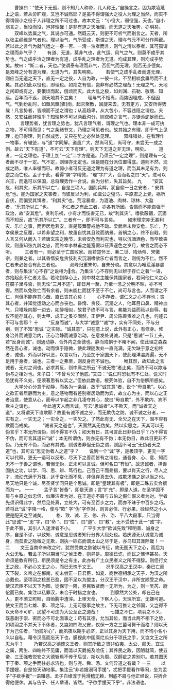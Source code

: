<!-- { "loadSidebar": true } -->
　　曹操曰：“使天下无孤，则不知几人称帝，几人称王。”自操言之，固为欺凌蔑上之语，若从旁旷观，又岂不诚然耶？是虽不得谓强大之役人为理之当然，而实不得谓弱小之役于人非理之所不可过也。故本文云：“小役大，弱役强，天也。”自小弱言之，当役而役，岂非理哉！是非有道之天唯理，而无道之天唯势，亦明矣。 
　　双峰以势属之气，其说亦可通。然既云天，则更不可析气而别言之。天者，所以张主纲维是气者也。理以治气，气所受成，斯谓之天。理与气元不可分作两截。若以此之言气为就气运之一泰一否、一清一浊者而言，则气之清以泰者，其可孤谓之理而非气乎？ 
　　有道、无道，莫非气也，此气运、风气之气。则莫不成乎其势也。气之成乎治之理者为有道，成乎乱之理者为无道。均成其理，则均成乎势矣。故曰：“斯二者，天也。”使谓泰有理而非气，否但气而无理，则否无卦德矣。是双峰之分有道为理，无道为气，其失明矣。 
　　若使气之成乎乱者而遂无理，则应当无道之天下，直无一定之役，人自为政，一彼一此，不至相啖食垂尽而不止矣。其必如此以役也，即理也。如疟之有信，岂非有必然之理哉！无理之气，天地之闲即或有之，要俄顷而起，俄顷而灭。此大乱之极，如刘渊、石勒、敬瑭、知远。百年而不返，则天地其不立矣！ 
　　理与气不相离，而势因理成，不但因气。气到纷乱时，如飘风飘[骤]雨，起灭聚散，回旋来去，无有定方，又安所得势哉！凡言势者，皆顺而不逆之谓也；从高趋卑，从大包小，不容违阻之谓也。夫然，又安往而非理乎？知理势不可以两截沟分，则双峰之言气，亦徒添蛇足而已。 
八
　　言理势者，犹言理之势也，犹凡言理气者，谓理之气也。理本非一成可执之物，不可得而见；气之条绪节文，乃理之可见者也。故其始之有理，即于气上见理；迨已得理，则自然成势，又只在势之必然处见理。 
　　双峰错处，在看理作一物事，有辙迹，与“道”字同解。道虽广大，然尚可见，尚可守，未尝无一成之侀。故云“天下有道”，不可云“天下有理”。则天下无道之非无理，明矣。 
　　道者，一定之理也。于理上加“一定”二字方是道。乃须云“一定之理”，则是理有一定者而不尽于一定。气不定，则理亦无定也。理是随在分派位置得底。道则不然，现成之路，唯人率循而已。故弱小者可反无道之理为有道之理，而当其未足有为，则逆之而亡也。孟子于此，看得“势”字精微，“理”字广大，合而名之曰“天”。进可以兴王，而退可以保国，总将理势作一合说。曲为分析，失其旨矣。 
九
　　“安其危，利其灾，乐其所以亡”，自是三项人。国削兵衅，犹自偷一日之安者，“ 安其危”也。能为国家之灾害者，而彼反以为利，如虞公之璧马，平原君之上党，祸所自伏，而偏受其饵者，“利其灾”也。荒淫暴虐，为酒池、肉林、琼林、大盈者，“乐其所以亡 ”也。 
　　不仁者之有此三者，亦各有所因。昏惰而不能自强于政治，故“安其危”。贪利乐祸，小有才而忮害无已，故“利其灾”。嗜欲蔽锢，沉湎而不知反，故“乐其所以亡”。三者有一，即不可与言矣。 
　　如宋理宗亦无甚利灾、乐亡之事，而但居危若安，直是鼓舞警戒他不动。梁武帝未尝安危、乐亡，乃幸侯景之反覆，以希非望之利，故虽自忧其且败而纳景。首祸之心，终不自戢，则人言又何从而入？若唐玄宗之晚节，未尝安危而利灾也，特以沉湎酒色，而卒致丧败，则虽知张九龄之忠，而终幸李林甫之能宽假以征声逐色之岁月，故言之而必不听。 
　　三者有一，则必至于亡国败家。而若楚怀王、秦二世、隋炀帝、宋徽宗，则兼之者。以其昏惰安危贪忮利灾沉溺嗜欲乐亡者而言之，则统为不仁。然不仁者未必皆合有此三者也。 
　　双峰归重末句，自未分晓。其意以为唯荒淫暴虐者，则与集注“心不存”之说相为合。乃集注“心不存则无以辨于存亡之著”一语，亦抬起此不仁者太高。若论到存心上，则中材之主能保其国家者，若问他仁义之心在腔子里与否，则无论“三月不违”，即日月一至，乃至一念之分明不昧，亦不可得。然而以免败亡而有余者，则未能仁而犹不至于不仁，尚可与言也。人而谓之不仁，岂但不能存其心哉，直已丧其心矣！ 
　　心不存者，谓仁义之心不存也；丧其心者，并知觉运动之心而亦丧也。昏惰、贪忮、沉溺之人，他耳目口鼻、精神血气，只堆垛向那一边去，如醉相似，故君子终不可与言，弗能为益而祗以自辱。若仅不能存其心，则太甲、成王之蚤岁固然，正伊尹、周公陈善责难之几也，何遽云不可与言耶？ 
十
　　“反身而诚”，与大学“诚意”“诚”字，实有不同处，不与分别，则了不知“思诚 ”之实际。“诚其意”，只在意上说，此外有正心，有修身。修身治外而诚意治内，正心治静而诚意治动。在意发处说诚，只是“思诚”一节工夫。若“反身而诚”，则通动静、合外内之全德也。静而戒惧于不睹不闻，使此理之森森然在吾心者，诚也。动而慎于隐微，使此理随发处一直充满，无欠缺于意之初终者，诚也。外而以好以恶，以言以行，乃至加于家国天下，使此理洋溢周遍，无不足用于身者，诚也。三者一之弗至，则反身而不诚也。 
　　唯其然，故知此之言诚者，无对之词也。必求其反，则中庸之所云“不诚无物”者止矣，而终不可以欺与伪与之相对也。朱子曰：“不曾亏欠了他底。”又曰：“说仁时恐犹有不仁处，说义时恐犹有不义处，便须著思有以实之。”但依此数语，根究体验，自不为俗解所惑矣。 
　　大学分心分意于动静，而各为一条目，故于“诚其意”者，说个“毋自欺”。以心之欲正者居静而为主，意之感物而有差别者居动而为宾，故立心为主，而以心之正者治意，使意从心，而毋以乍起之非几凌夺其心，故曰“毋自欺”，外不欺内、宾不欺主之谓也。 
　　今此通天人而言诚，可云“思诚者”人不欺天，而“诚者天之道”，又将谓天下谁欺耶？故虽有诚不诚之分，而无欺伪之防。诚不诚之分者，一实有之，一实无之；一实全之，一实欠之。了然此有无、全欠之在天下，固不容有欺而当戒矣。 
　　“诚者天之道也”，天固然其无伪矣。然以实思之，天其可以无伪言乎？本无所谓伪，则不得言不伪；如天有日，其可言此日非伪日乎？乃不得言不伪，而可言其道曰“诚”；本无所谓伪，则亦无有不伪；本无伪日，故此日更非不伪。乃无有不伪，而必有其诚。则诚者非但无伪之谓，则固不可云“无伪者天之道”也，其可云“思无伪者人之道”乎？ 
　　说到一个“诚”字，是极顶字，更无一字可以代释，更无一语可以反形，尽天下之善而皆有之谓也，通吾身、心、意、知而无不一于善之谓也。若但无伪，正未可以言诚。但可名曰“有恒”。故思诚者，择善固执之功，以学、问、思、辨、笃行也。己百己千而弗措，要以肖天之行，尽人之才，流动充满于万殊，达于变化而不息，非但存真去伪、戒欺求慊之足以当之也。尽天地只是个诚，尽圣贤学问只是个思诚。即是“皇建其有极”，即是二殊五实合撰而为一。 
一一
　　孟子言“皆备”，即是天道；言“扩充”，即是人道。在圣学固不屑与乡原之似忠信、似廉洁者为对，在王道亦不屑与五伯之假仁假义者为对。学者先须识得此字，然后见处真，立处大，可有至百步之力，而亦不昧于中百步之巧。若将此“诚”字降一格，使与“欺” 字“伪”字作对，则言必信、行必果，硁硁然之小人便是配天之至诚矣。 
　　格、致、诚、正、修、齐、治、平八大段事，只当得此“思诚”一“思”字，曰“命 ”、曰“性”、曰“道”、曰“教”，无不受统于此一“诚”字。于此不察，其引人入迷津者不小。 
　　广平引大学“欲诚先致”释明善、诚身之序，自是不谬，以致知、诚意是思诚者知行分界大段处也。若庆源死认诚意为诚身，而孤责之隐微之无欺，则执一砾石而谓太山之尽于是，亦乌知其涯际哉！ 
一二
　　文王当商命未改之时，犹然受商之鈇钺以专征，故无图天下之心，而后为大公无私。若孟子所以期当时之侯王者，则异是。周德已讫，而民之憔悴甚矣。天命须是教有所归，斯民须是令之有主，此亦有广土众民者义之所不得辞。则但行文王之政，不必心文王之心，而已无愧于文王。 
　　况乎汉高之王汉中，秦已亡而天下裂，义帝之在郴南，初未尝正一日君臣，如夏、商世德相承之天子，为汉之所必戴也。至项羽之稔恶已盈，固不足以为盟主，分汉王于汉中，非所宜顺受之命。使汉君臣不以天下为图，徒保守一隅，养民致贤而一无所为，为之，则一吴芮、尉佗而已矣。集注以私罪汉，未合于时措之宜也。 
　　到廓然大公处，却在己在人，更不须立町畦，自贻胸中渣滓。上审天命，下察人心，天理所宜，无嫌可避。使文王而当七雄、秦、项之际，上无可服事之故主，下无可推让之邻国，又岂得不以天命不可旷、民望不可违为大公至正之道哉！ 
　　七雄之不仁，项羽之不义，既恶剧于崇、密而必不可北面事之；苟有其德，允当其位，而当此两不相下之势，如项羽之不并天下不休者，又岂如四海乂安，仅保一方之三苗可舞干而格？则以天下为己任者，“勿贰尔心”，而夙夜以期乎必济，正以其身为天下用，而不徇小名小义以自私。藉令汉高而忘天下也，膜视此中国糜烂瓜分于项氏之手，又岂文王之所忍为乎？ 
　　乃若汉高之德愧文王者，则其所致之贤非伯夷、太公、颠夭、宜生之属，两生、四皓终不见庸，而滥以天爵施及哙伍；其养民之政，因陋就简，使五帝、三王强教悦安之大德斩焉不传于后世，斯以为周、汉醇疵之差别尔。若其图天下于秦、项之手而往必求济也，则与尧、舜、汤、文何异道之有哉？ 
一三
　　以手援嫂，自是惊天动地事。集注云“非若嫂溺可手援”，忒把手援看作等闲，坐为孟子“子欲手援”一语赚惑。孟子自缘淳于髡滑稽无赖，到底不屑与他正经说，只折合得他便休。其与告子、任人辈语，皆然。“子欲手援天下乎”，非法语也。 
